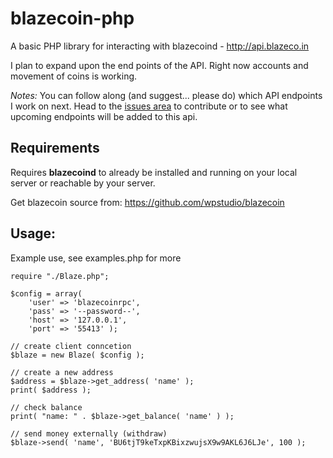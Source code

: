 blazecoin-php
=============

A basic PHP library for interacting with blazecoind - http://api.blazeco.in

I plan to expand upon the end points of the API.  Right now accounts and movement of coins is working.

*Notes:* You can follow along (and suggest... please do) which API endpoints I work on next.  Head to the [issues area](https://github.com/wpstudio/blazecoin-php/issues) to contribute or to see what upcoming endpoints will be added to this api.


## Requirements

Requires **blazecoind** to already be installed and running on your local server or reachable by your server.

Get blazecoin source from: https://github.com/wpstudio/blazecoin


## Usage:

Example use, see examples.php for more

```
require "./Blaze.php";

$config = array(
    'user' => 'blazecoinrpc',
    'pass' => '--password--',
    'host' => '127.0.0.1',
    'port' => '55413' );

// create client conncetion
$blaze = new Blaze( $config );

// create a new address
$address = $blaze->get_address( 'name' );
print( $address );

// check balance
print( "name: " . $blaze->get_balance( 'name' ) );

// send money externally (withdraw)
$blaze->send( 'name', 'BU6tjT9keTxpKBixzwujsX9w9AKL6J6LJe', 100 );

```


